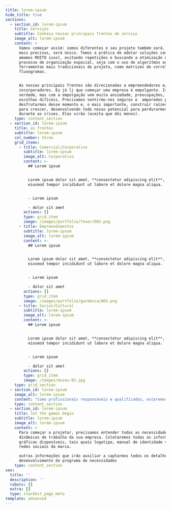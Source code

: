 ```yaml
---
title: lorem-ipsum
hide_title: true
sections:
  - section_id: lorem-ipsum
    title: serviços
    subtitle: Conheça nossas principais frentes de serviço
    image_alt: lorem-ipsum
    content: >
      Vamos começar assim: somos diferentes e seu projeto também será. Sendo
      mais precisos, será único. Temos a prática de adotar soluções complexas (e
      amamos MUITO isso), evitando repetições e buscando a otimização no
      processo de organização espacial, seja com o uso de algoritmos ou outras
      ferramentas mais tradicionais de projeto, como matrizes de correlação e
      fluxogramas.


      As nossas principais frentes são direcionadas a empreendedores e/ou
      incorporadores. Eu já li que começar uma empresa é empolgante. Isso é até
      verdade, mas com a empolgação vem muita ansiedade, preocupações, contas e
      escolhas difíceis. Precisamos sentirmo-nos seguros e  amparados para
      desfrutarmos desse momento e, o mais importante, construir raízes fortes
      para crescer, desenvolvendo todo nosso potencial para perdurarmos mesmo
      durante as crises. Elas virão (aceita que dói menos).
    type: content_section
  - section_id: lorem-ipsum
    title: as frentes
    subtitle: lorem-ipsum
    col_number: three
    grid_items:
      - title: Comercial/Corporativo
        subtitle: lorem-ipsum
        image_alt: Corporativo
        content: >-
          ## Lorem ipsum


          Lorem ipsum dolor sit amet, **consectetur adipiscing elit**, sed do
          eiusmod tempor incididunt ut labore et dolore magna aliqua.


          - Lorem ipsum

          - dolor sit amet
        actions: []
        type: grid_item
        image: /images/portfolio/feuer/002.png
      - title: Empreendimentos
        subtitle: lorem-ipsum
        image_alt: lorem-ipsum
        content: >-
          ## Lorem ipsum


          Lorem ipsum dolor sit amet, **consectetur adipiscing elit**, sed do
          eiusmod tempor incididunt ut labore et dolore magna aliqua.


          - Lorem ipsum

          - dolor sit amet
        actions: []
        type: grid_item
        image: /images/portfolio/gardenia/003.png
      - title: Social/Cultural
        subtitle: lorem-ipsum
        image_alt: lorem-ipsum
        content: >-
          ## Lorem ipsum


          Lorem ipsum dolor sit amet, **consectetur adipiscing elit**, sed do
          eiusmod tempor incididunt ut labore et dolore magna aliqua.


          - Lorem ipsum

          - dolor sit amet
        actions: []
        type: grid_item
        image: /images/museu-02.jpg
    type: grid_section
  - section_id: lorem-ipsum
    image_alt: lorem-ipsum
    content: "Como profissionais responsáveis e qualificados, estaremos ao seu lado durante a materialização dos seus sonhos e projetos de vida. Queremos viver essas emoções contigo e fazer parte do nascimento (ou nova fase) do negócio/empreendimento, potencializando seus pontos fortes, prezando a excelência dos processos que se realizam no espaço, para que, ao entrar na vida de inúmeras outras pessoas, sua empresa seja lembrada pelo conforto, acolhimento, excelência e humanidade que conecta e provoca memórias afetivas.\n\nQue o trabalho seja sagrado, feliz e edificante dentro de um espaço de alto desempenho e indicadores de qualidade ambiental de excelência.\nQuer saber mais sobre os nossos projetos? Acesse a nossa página de portfolio e conheça nossas histórias de destaque.\n\nA fim de pôr as mãos à obra? Veja sua poesia virando arquitetura, ou o oposto, tanto faz. Leia as instruções e preencha nosso pré-briefing e entraremos em contato com você.\_\n"
    type: content_section
  - section_id: lorem-ipsum
    title: let the games begin
    subtitle: lorem-ipsum
    image_alt: lorem-ipsum
    content: >
      Para começar a projetar, precisamos entender todas as necessidades e
      dinâmicas de trabalho da sua empresa. Coletaremos todas as informações
      gráficas disponíveis, tais quais logotipo, manual de identidade visual e
      redes sociais da marca.

      outras informações que irão auxiliar a captarmos todos os detalhes para o
      desenvolvimento do programa de necessidades
    type: content_section
seo:
  title: ''
  description: ''
  robots: []
  extra: []
  type: stackbit_page_meta
template: advanced
---
```

